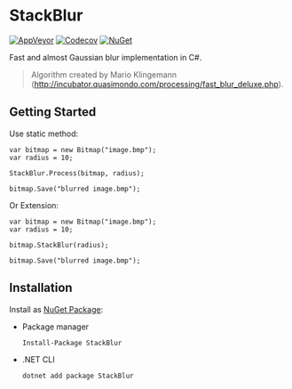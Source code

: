 # StackBlur

[![AppVeyor](https://img.shields.io/appveyor/ci/victoriqueko/stackblur/master.svg)](https://ci.appveyor.com/project/victoriqueko/stackblur/branch/master)
[![Codecov](https://img.shields.io/codecov/c/github/victoriqueko/stackblur/master.svg)](https://codecov.io/gh/victoriqueko/stackblur)
[![NuGet](https://img.shields.io/nuget/vpre/StackBlur.svg)](https://www.nuget.org/packages/StackBlur)

Fast and almost Gaussian blur implementation in C#.

> Algorithm created by Mario Klingemann (http://incubator.quasimondo.com/processing/fast_blur_deluxe.php).

## Getting Started

Use static method:

```
var bitmap = new Bitmap("image.bmp");
var radius = 10;

StackBlur.Process(bitmap, radius);

bitmap.Save("blurred image.bmp");
```

Or Extension:

```
var bitmap = new Bitmap("image.bmp");
var radius = 10;

bitmap.StackBlur(radius);

bitmap.Save("blurred image.bmp");
```

## Installation

Install as [NuGet Package](https://www.nuget.org/packages/StackBlur):

- Package manager

  ```
  Install-Package StackBlur
  ```

- .NET CLI

  ```
  dotnet add package StackBlur
  ```
